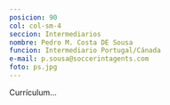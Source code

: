 ```yaml
---
posicion: 90
col: col-sm-4
seccion: Intermediarios
nombre: Pedro M. Costa DE Sousa
funcion: Intermediario Portugal/Cánada
e-mail: p.sousa@soccerintagents.com
foto: ps.jpg
---
```

Currículum...
